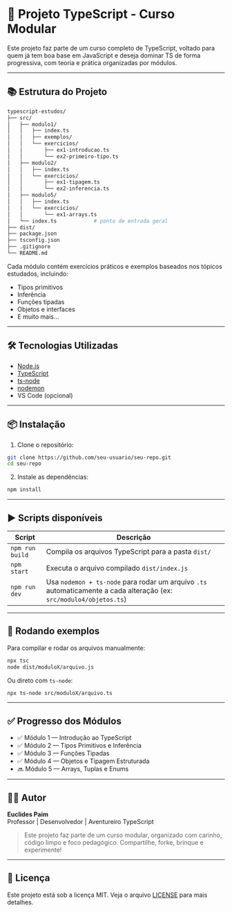 # 🚀 Projeto TypeScript - Curso Modular

Este projeto faz parte de um curso completo de TypeScript, voltado para quem já tem boa base em JavaScript e deseja dominar TS de forma progressiva, com teoria e prática organizadas por módulos.

---

## 📚 Estrutura do Projeto

```bash
typescript-estudos/
├── src/
│   ├── modulo1/
│   │   ├── index.ts
│   │   ├── exemplos/
│   │   └── exercicios/
│   │       ├── ex1-introducao.ts
│   │       └── ex2-primeiro-tipo.ts
│   ├── modulo2/
│   │   ├── index.ts
│   │   └── exercicios/
│   │       ├── ex1-tipagem.ts
│   │       └── ex2-inferencia.ts
│   ├── modulo5/
│   │   ├── index.ts
│   │   └── exercicios/
│   │       └── ex1-arrays.ts
│   └── index.ts            # ponto de entrada geral
├── dist/
├── package.json
├── tsconfig.json
├── .gitignore
└── README.md

```

Cada módulo contém exercícios práticos e exemplos baseados nos tópicos estudados, incluindo:

- Tipos primitivos
- Inferência
- Funções tipadas
- Objetos e interfaces
- E muito mais…

---

## 🛠️ Tecnologias Utilizadas

- [Node.js](https://nodejs.org/)
- [TypeScript](https://www.typescriptlang.org/)
- [ts-node](https://typestrong.org/ts-node/)
- [nodemon](https://nodemon.io/)
- VS Code (opcional)

---

## 📦 Instalação

1. Clone o repositório:

```bash
git clone https://github.com/seu-usuario/seu-repo.git
cd seu-repo
```

2. Instale as dependências:

```bash
npm install
```

---

## ▶️ Scripts disponíveis

| Script         | Descrição                                                                 |
|----------------|--------------------------------------------------------------------------|
| `npm run build` | Compila os arquivos TypeScript para a pasta `dist/`                      |
| `npm start`     | Executa o arquivo compilado `dist/index.js`                              |
| `npm run dev`   | Usa `nodemon + ts-node` para rodar um arquivo `.ts` automaticamente a cada alteração (ex: `src/modulo4/objetos.ts`) |

---

## 🧪 Rodando exemplos

Para compilar e rodar os arquivos manualmente:

```bash
npx tsc
node dist/moduloX/arquivo.js
```

Ou direto com `ts-node`:

```bash
npx ts-node src/moduloX/arquivo.ts
```

---

## ✅ Progresso dos Módulos

- ✅ Módulo 1 — Introdução ao TypeScript  
- ✅ Módulo 2 — Tipos Primitivos e Inferência  
- ✅ Módulo 3 — Funções Tipadas  
- ✅ Módulo 4 — Objetos e Tipagem Estruturada  
- 🔜 Módulo 5 — Arrays, Tuplas e Enums

---

## 🧙‍♂️ Autor

**Euclides Paim**  
Professor | Desenvolvedor | Aventureiro TypeScript

> Este projeto faz parte de um curso modular, organizado com carinho, código limpo e foco pedagógico. Compartilhe, forke, brinque e experimente!

---

## 📄 Licença

Este projeto está sob a licença MIT. Veja o arquivo [LICENSE](LICENSE) para mais detalhes.